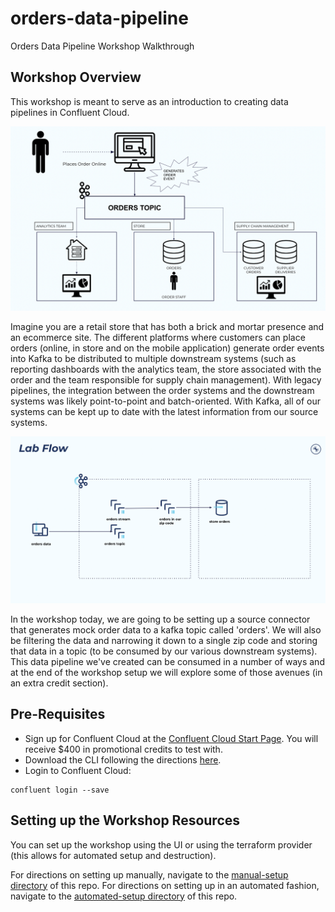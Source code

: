 # orders-data-pipeline
Orders Data Pipeline Workshop Walkthrough 

## Workshop Overview

This workshop is meant to serve as an introduction to creating data pipelines in Confluent Cloud. 

![Workshop Overview](images/workshop_overview.png?raw=true)

Imagine you are a retail store that has both a brick and mortar presence and an ecommerce site. The different platforms where customers can place orders (online, in store and on the mobile application) generate order events into Kafka to be distributed to multiple downstream systems (such as reporting dashboards with the analytics team, the store associated with the order and the team responsible for supply chain management). With legacy pipelines, the integration between the order systems and the downstream systems was likely point-to-point and batch-oriented. With Kafka, all of our systems can be kept up to date with the latest information from our source systems.    

![Workshop Flow](images/workshop_flow.png?raw=true)

In the workshop today, we are going to be setting up a source connector that generates mock order data to a kafka topic called 'orders'. We will also be filtering the data and narrowing it down to a single zip code and storing that data in a topic (to be consumed by our various downstream systems). This data pipeline we've created can be consumed in a number of ways and at the end of the workshop setup we will explore some of those avenues (in an extra credit section). 


## Pre-Requisites

- Sign up for Confluent Cloud at the [Confluent Cloud Start Page](https://www.confluent.io/get-started/). You will receive $400 in promotional credits to test with. 
- Download the CLI following the directions [here](https://docs.confluent.io/confluent-cli/current/install.html).     
- Login to Confluent Cloud: 
```
confluent login --save
```

## Setting up the Workshop Resources 

You can set up the workshop using the UI or using the terraform provider (this allows for automated setup and destruction). 

For directions on setting up manually, navigate to the [manual-setup directory](https://github.com/amanda010792/orders-data-pipeline/tree/main/manual-setup) of this repo. For directions on setting up in an automated fashion, navigate to the [automated-setup directory](https://github.com/amanda010792/orders-data-pipeline/tree/main/automated-setup) of this repo. 
